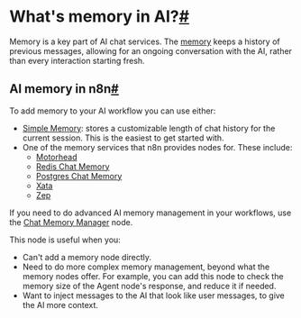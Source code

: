 [](https://github.com/n8n-io/n8n-docs/edit/main/docs/advanced-ai/examples/understand-memory.md "Edit this page")

# What's memory in AI?[#](#whats-memory-in-ai "Permanent link")

Memory is a key part of AI chat services. The [memory](../../../glossary/#ai-memory) keeps a history of previous messages, allowing for an ongoing conversation with the AI, rather than every interaction starting fresh.

## AI memory in n8n[#](#ai-memory-in-n8n "Permanent link")

To add memory to your AI workflow you can use either:

*   [Simple Memory](../../../integrations/builtin/cluster-nodes/sub-nodes/n8n-nodes-langchain.memorybufferwindow/): stores a customizable length of chat history for the current session. This is the easiest to get started with.
*   One of the memory services that n8n provides nodes for. These include:
    *   [Motorhead](../../../integrations/builtin/cluster-nodes/sub-nodes/n8n-nodes-langchain.memorymotorhead/)
    *   [Redis Chat Memory](../../../integrations/builtin/cluster-nodes/sub-nodes/n8n-nodes-langchain.memoryredischat/)
    *   [Postgres Chat Memory](../../../integrations/builtin/cluster-nodes/sub-nodes/n8n-nodes-langchain.memorypostgreschat/)
    *   [Xata](../../../integrations/builtin/cluster-nodes/sub-nodes/n8n-nodes-langchain.memoryxata/)
    *   [Zep](../../../integrations/builtin/cluster-nodes/sub-nodes/n8n-nodes-langchain.memoryzep/)

If you need to do advanced AI memory management in your workflows, use the [Chat Memory Manager](../../../integrations/builtin/cluster-nodes/sub-nodes/n8n-nodes-langchain.memorymanager/) node.

This node is useful when you:

*   Can't add a memory node directly.
*   Need to do more complex memory management, beyond what the memory nodes offer. For example, you can add this node to check the memory size of the Agent node's response, and reduce it if needed.
*   Want to inject messages to the AI that look like user messages, to give the AI more context.